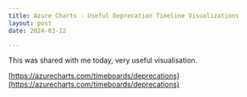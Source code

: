 ```yaml
---
title: Azure Charts - Useful Deprecation Timeline Visualizations
layout: post
date: 2024-03-12

---
```


This was shared with me today, very useful visualisation.

[https://azurecharts.com/timeboards/deprecations](https://azurecharts.com/timeboards/deprecations)
